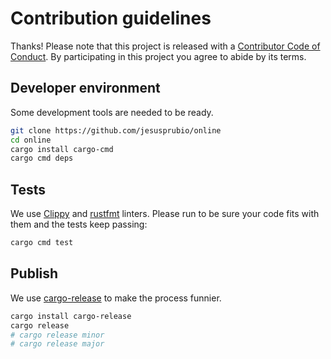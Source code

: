 # Contribution guidelines

Thanks! Please note that this project is released with a [Contributor Code of Conduct](CODE_OF_CONDUCT.md). By participating in this project you agree to abide by its terms.

## Developer environment

Some development tools are needed to be ready.

```sh
git clone https://github.com/jesusprubio/online
cd online
cargo install cargo-cmd
cargo cmd deps
```

## Tests

We use [Clippy](https://github.com/rust-lang/rust-clippy) and [rustfmt](https://github.com/rust-lang/rustfmt) linters. Please run to be sure your code fits with them and the tests keep passing:

```sh
cargo cmd test
```

## Publish

We use [cargo-release](https://github.com/sunng87/cargo-release) to make the process funnier.

```sh
cargo install cargo-release
cargo release
# cargo release minor
# cargo release major
```
